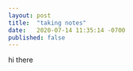 ```yaml
---
layout: post
title:  "taking notes"
date:   2020-07-14 11:35:14 -0700
published: false
---
```

hi there

